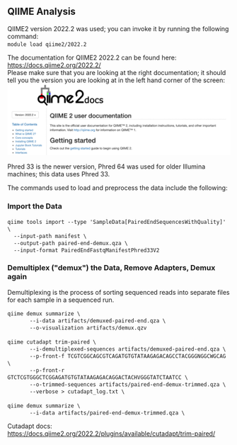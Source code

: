 ## QIIME Analysis
QIIME2 version 2022.2 was used; you can invoke it by running the following command:  
`module load qiime2/2022.2`  

The documentation for QIIME2 2022.2 can be found here: https://docs.qiime2.org/2022.2/   
Please make sure that you are looking at the right documentation; it should tell you the version you are looking at in the left hand corner of the screen:  
![QIIME2 documentation](https://github.com/christopherdangelo/DIG-CLL/blob/main/images/QIIME2_documentation_website_screengrab.png)  

Phred 33 is the newer version, Phred 64 was used for older Illumina machines; this data uses Phred 33.

The commands used to load and preprocess the data include the following:

### Import the Data
```
qiime tools import --type 'SampleData[PairedEndSequencesWithQuality]' \   
  --input-path manifest \  
  --output-path paired-end-demux.qza \  
  --input-format PairedEndFastqManifestPhred33V2  
 ```
 ### Demultiplex ("demux") the Data, Remove Adapters, Demux again
 Demultiplexing is the process of sorting sequenced reads into separate files for each sample in a sequenced run.
 ```
qiime demux summarize \
        --i-data artifacts/demuxed-paired-end.qza \
        --o-visualization artifacts/demux.qzv

qiime cutadapt trim-paired \
        --i-demultiplexed-sequences artifacts/demuxed-paired-end.qza \
        --p-front-f TCGTCGGCAGCGTCAGATGTGTATAAGAGACAGCCTACGGGNGGCWGCAG \
        --p-front-r GTCTCGTGGGCTCGGAGATGTGTATAAGAGACAGGACTACHVGGGTATCTAATCC \
        --o-trimmed-sequences artifacts/paired-end-demux-trimmed.qza \
        --verbose > cutadapt_log.txt \

qiime demux summarize \
        --i-data artifacts/paired-end-demux-trimmed.qza \
```
Cutadapt docs: https://docs.qiime2.org/2022.2/plugins/available/cutadapt/trim-paired/
